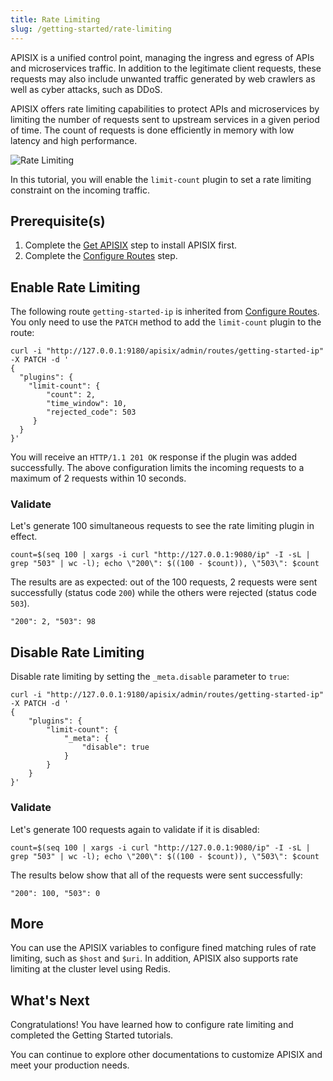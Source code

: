 ```yaml
---
title: Rate Limiting
slug: /getting-started/rate-limiting
---
```


APISIX is a unified control point, managing the ingress and egress of APIs and microservices traffic. In addition to the legitimate client requests, these requests may also include unwanted traffic generated by web crawlers as well as cyber attacks, such as DDoS.

APISIX offers rate limiting capabilities to protect APIs and microservices by limiting the number of requests sent to upstream services in a given period of time. The count of requests is done efficiently in memory with low latency and high performance.

![Rate Limiting](https://static.apiseven.com/uploads/2023/02/20/l9G9Kq41_rate-limiting.png)

In this tutorial, you will enable the `limit-count` plugin to set a rate limiting constraint on the incoming traffic.

## Prerequisite(s)

1. Complete the [Get APISIX](./) step to install APISIX first.
2. Complete the [Configure Routes](./configure-routes#whats-a-route) step.

## Enable Rate Limiting

The following route `getting-started-ip` is inherited from [Configure Routes](./configure-routes). You only need to use the `PATCH` method to add the `limit-count` plugin to the route:

```shell
curl -i "http://127.0.0.1:9180/apisix/admin/routes/getting-started-ip" -X PATCH -d '
{
  "plugins": {
    "limit-count": {
        "count": 2,
        "time_window": 10,
        "rejected_code": 503
     }
  }
}'
```

You will receive an `HTTP/1.1 201 OK` response if the plugin was added successfully. The above configuration limits the incoming requests to a maximum of 2 requests within 10 seconds. 

### Validate

Let's generate 100 simultaneous requests to see the rate limiting plugin in effect. 

```shell
count=$(seq 100 | xargs -i curl "http://127.0.0.1:9080/ip" -I -sL | grep "503" | wc -l); echo \"200\": $((100 - $count)), \"503\": $count
```

The results are as expected: out of the 100 requests, 2 requests were sent successfully (status code `200`) while the others were rejected (status code `503`).

```text
"200": 2, "503": 98
```

## Disable Rate Limiting

Disable rate limiting by setting the `_meta.disable` parameter to `true`:

```shell
curl -i "http://127.0.0.1:9180/apisix/admin/routes/getting-started-ip" -X PATCH -d '
{
    "plugins": {
        "limit-count": {
            "_meta": {
                "disable": true
            }
        }
    }
}'
```

### Validate

Let's generate 100 requests again to validate if it is disabled:

```shell
count=$(seq 100 | xargs -i curl "http://127.0.0.1:9080/ip" -I -sL | grep "503" | wc -l); echo \"200\": $((100 - $count)), \"503\": $count
```

The results below show that all of the requests were sent successfully:

```text
"200": 100, "503": 0
```

## More

[//]: <TODO: Add the link to matching rules configuration>
[//]: <TODO: Add the link to cluster-level rate limiting>
[//]: <TODO: Add the link to APISIX variables>
You can use the APISIX variables to configure fined matching rules of rate limiting, such as `$host` and `$uri`. In addition, APISIX also supports rate limiting at the cluster level using Redis.

## What's Next

Congratulations! You have learned how to configure rate limiting and completed the Getting Started tutorials.

You can continue to explore other documentations to customize APISIX and meet your production needs. 
